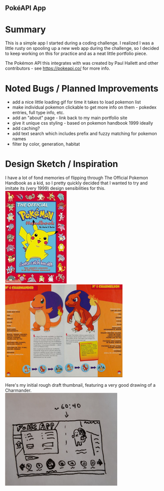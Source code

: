 ## PokéAPI App

# Summary

This is a simple app I started during a coding challenge. I realized I was a little rusty on spooling up a new web app during the challenge, so I decided to keep working on this for practice and as a neat little portfolio piece.

The Pokémon API this integrates with was created by Paul Hallett and other contributors - see https://pokeapi.co/ for more info.

# Noted Bugs / Planned Improvements

-   add a nice little loading gif for time it takes to load pokemon list
-   make individual pokemon clickable to get more info on them - pokedex entries, full type info, etc.
-   add an "about" page - link back to my main portfolio site
-   give it unique css styling - based on pokemon handbook 1999 ideally
-   add caching?
-   add text search which includes prefix and fuzzy matching for pokemon names
-   filter by color, generation, habitat

# Design Sketch / Inspiration

I have a lot of fond memories of flipping through The Official Pokemon Handbook as a kid, so I pretty quickly decided that I wanted to try and imitate its (very 1999) design sensibilities for this.
</br>
<img src="./public/pokemonHandbook.jpg" alt="Official Pokemon Handbook (1999) by Maria S. Barbo" height="300px"/>
<img src="./public/pageLayout.PNG" alt="Spread from Official Pokemon Handbook" height="300px"/>

Here's my initial rough draft thumbnail, featuring a very good drawing of a Charmander.
</br>
<img src="./public/pokeAppSketch.jpg" alt="Thumbnail design sketch" height="300px"/>
